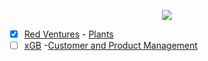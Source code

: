 <p align="center">
<img src="https://user-images.githubusercontent.com/46378210/75095204-53928c80-5571-11ea-9638-61e5a0d25f8c.png"/>
</p>

- [X] [Red Ventures](https://www.redventures.com/) - [Plants](https://github.com/Diana-ops/selectiveProcesses-lisf-of-projects/tree/master/red-venturess)
- [ ] [xGB](https://xgb.com.br/) -[Customer and Product Management](https://github.com/Diana-ops/selectiveProcesses-lisf-of-projects/tree/master/xgb)
